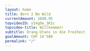 ```yaml
---
layout: home
title: Born 2 Be Wild
currentAmount: 2698.95
topvideoID: vI4gOe_3KIc
topvideo-title: Willkommen!
subtitle: Orang-Utans in die Freiheit
goalAmount: CHF 16'500
permalink: "/"
---
```

